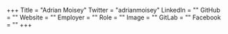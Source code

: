 +++
Title = "Adrian Moisey"
Twitter = "adrianmoisey"
LinkedIn = ""
GitHub = ""
Website = ""
Employer = ""
Role = ""
Image = ""
GitLab = ""
Facebook = ""
+++

